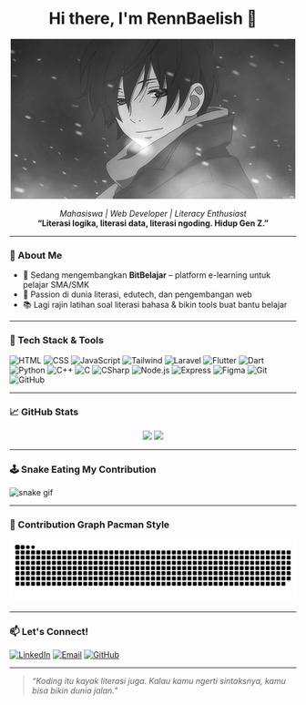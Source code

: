 <h1 align="center">Hi there, I'm RennBaelish 👋</h1>

<p align="center">
  <img src="img/fav2.gif" width="" alt="My cool GIF" />
</p>

<p align="center">
  <em>Mahasiswa | Web Developer | Literacy Enthusiast</em><br>
  <b>“Literasi logika, literasi data, literasi ngoding. Hidup Gen Z.”</b>
</p>

---

### 📍 About Me
- 🚀 Sedang mengembangkan **BitBelajar** – platform e-learning untuk pelajar SMA/SMK
- 🎯 Passion di dunia literasi, edutech, dan pengembangan web
- 📚 Lagi rajin latihan soal literasi bahasa & bikin tools buat bantu belajar

---

### 💼 Tech Stack & Tools

![HTML](https://img.shields.io/badge/-HTML5-E34F26?logo=html5&logoColor=white&style=flat)
![CSS](https://img.shields.io/badge/-CSS3-1572B6?logo=css3&logoColor=white&style=flat)
![JavaScript](https://img.shields.io/badge/-JavaScript-F7DF1E?logo=javascript&logoColor=black&style=flat)
![Tailwind](https://img.shields.io/badge/-Tailwind_CSS-38B2AC?logo=tailwind-css&logoColor=white&style=flat)
![Laravel](https://img.shields.io/badge/-Laravel-FF2D20?logo=laravel&logoColor=white&style=flat)
![Flutter](https://img.shields.io/badge/-Flutter-02569B?logo=flutter&logoColor=white&style=flat)
![Dart](https://img.shields.io/badge/-Dart-0175C2?logo=dart&logoColor=white&style=flat)
![Python](https://img.shields.io/badge/-Python-3776AB?logo=python&logoColor=white&style=flat)
![C++](https://img.shields.io/badge/-C++-00599C?logo=c%2B%2B&logoColor=white&style=flat)
![C](https://img.shields.io/badge/-C-00599C?logo=c&logoColor=white&style=flat)
![CSharp](https://img.shields.io/badge/-C%23-239120?logo=c-sharp&logoColor=white&style=flat)
![Node.js](https://img.shields.io/badge/-Node.js-339933?logo=node.js&logoColor=white&style=flat)
![Express](https://img.shields.io/badge/-Express-000000?logo=express&logoColor=white&style=flat)
![Figma](https://img.shields.io/badge/-Figma-F24E1E?logo=figma&logoColor=white&style=flat)
![Git](https://img.shields.io/badge/-Git-F05032?logo=git&logoColor=white&style=flat)
![GitHub](https://img.shields.io/badge/-GitHub-181717?logo=github&logoColor=white&style=flat)

---

### 📈 GitHub Stats

<p align="center">
  <img width="48%" src="https://github-readme-stats.vercel.app/api?username=RenBaelish&show_icons=true&theme=tokyonight&hide=prs"/>
  <img width="48%" src="https://github-readme-stats.vercel.app/api/top-langs/?username=RenBaelish&layout=compact&theme=tokyonight"/>
</p>

---

### 🕹️ Snake Eating My Contribution

![snake gif](https://github.com/RenBaelish/RenBaelish/blob/output/github-contribution-grid-snake.svg)

---

### 👾 Contribution Graph Pacman Style

![Pacman](https://github.com/platane/snk/raw/output/github-contribution-grid-snake.svg)

---

### 📫 Let's Connect!

[![LinkedIn](https://img.shields.io/badge/-LinkedIn-0077B5?logo=linkedin&logoColor=white&style=flat)](https://linkedin.com/in/rennbaelish)
[![Email](https://img.shields.io/badge/-Email-EA4335?logo=gmail&logoColor=white&style=flat)](mailto:rennbaelish@email.com)
[![GitHub](https://img.shields.io/badge/-GitHub-181717?logo=github&logoColor=white&style=flat)](https://github.com/RenBaelish)

---

> _“Koding itu kayak literasi juga. Kalau kamu ngerti sintaksnya, kamu bisa bikin dunia jalan.”_
